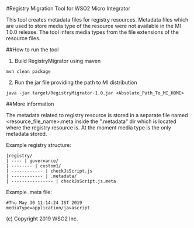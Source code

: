 #Registry Migration Tool for WSO2 Micro Integrator

This tool creates metadata files for registry resources. 
Metadata files which are used to store media type of the resource were not available in the MI 1.0.0 release.
The tool infers media types from the file extensions of the resource files.

##How to run the tool

1. Build RegistryMigrator using maven 

`mvn clean package`

2. Run the jar file providing the path to MI distribution 

`java -jar target/RegistryMigrator-1.0.jar <Absolute_Path_To_MI_HOME>`

##More information

The metadata related to registry resource is stored in a separate file named <resource_file_name>.meta inside 
the ".metadata" dir which is located where the registry resource is.
At the moment media type is the only metadata stored.

Example registry structure:

    |registry/
    | ---- | governance/
    | -------- | custom1/
    | ------------ | checkJsScript.js
    | ------------ | .metadata/
    | ---------------- | checkJsScript.js.meta

Example .meta file:

    #Thu May 30 11:14:24 IST 2019
    mediaType=application/javascript

(c) Copyright 2019 WSO2 Inc.
